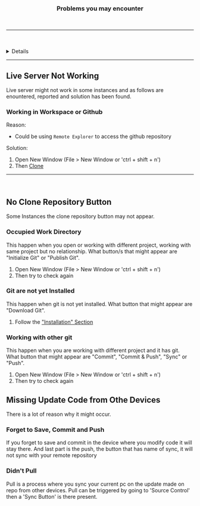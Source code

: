 <a name="readme-top"/>

<br/>

<br />
<div align="center">
  <h3 align="center">Problems you may encounter</h3>
</div>

<br />

---

<br />
<br />

<details>
  <summary>Table of Contents</summary>
  <ol>
    <li>
      <a href="#live-server-not-working">Live Server is not working</a>
      <ol>
        <li>
          <a href="#working-in-workspace-or-github">When there is [Github] or (Workspace) in your VS Code</a>
        </li>
      </ol>
    </li>
    <li>
      <a href="#no-clone-repository-button">No Clone Repository Button</a>
      <ol>
        <li>
          <a href="#occupied-work-directory">Occupied Work Directory</a>
        </li>
        <li>
          <a href="#git-are-not-yet-installed">Git are not yet Installed</a>
        </li>
        <li>
          <a href="#working-with-other-git">Working with other git</a>
        </li>
      </ol>
    </li>
  </ol>
</details>

---

## Live Server Not Working
Live server might not work in some instances and as follows are enountered, reported and solution has been found.

### Working in Workspace or Github
Reason: 
- Could be using `Remote Explorer` to access the github repository

Solution:
1. Open New Window (File > New Window or 'ctrl + shift + n')
2. Then [Clone](https://github.com/zyx-0314/Github-Git-Guide/blob/main/git/settingup-git-windows.md#github-repositories)

---

<br />

## No Clone Repository Button
Some Instances the clone repository button may not appear.

### Occupied Work Directory
This happen when you open or working with different project, working with same project but no relationship. What button/s that might appear are "Initialize Git" or "Publish Git".

1. Open New Window (File > New Window or 'ctrl + shift + n')
2. Then try to check again

### Git are not yet Installed
This happen when git is not yet installed. What button that might appear are "Download Git".

1. Follow the ["Installation" Section](https://github.com/zyx-0314/Github-Git-Guide/blob/main/git/settingup-git-windows.md#installation)

### Working with other git
This happen when you are working with different project and it has git. What button that might appear are "Commit", "Commit & Push", "Sync" or "Push".

1. Open New Window (File > New Window or 'ctrl + shift + n')
2. Then try to check again

## Missing Update Code from Othe Devices
There is a lot of reason why it might occur.

### Forget to Save, Commit and Push
If you forget to save and commit in the device where you modify code it will stay there.
And last part is the push, the button that has name of sync, it will not sync with your remote repository

### Didn't Pull
Pull is a process where you sync your current pc on the update made on repo from other devices.
Pull can be triggered by going to 'Source Control' then a 'Sync Button' is there present.
